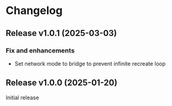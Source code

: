 # Changelog

## Release v1.0.1 (2025-03-03)

### Fix and enhancements

* Set network mode to bridge to prevent infinite recreate loop

## Release v1.0.0 (2025-01-20)

Initial release
